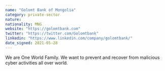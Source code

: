 ```yaml
---
name: "Golomt Bank of Mongolia"
category: private-sector
nature:
nationality: MNG
website: "https://golomtbank.com"
twitter: "https://twitter.com/Golomtbank"
linkedin: "https://www.linkedin.com/company/golomtbank/"
date_signed: 2021-05-28
---
```

We are One World Family. We want to prevent and recover from malicious cyber activities all over world.
